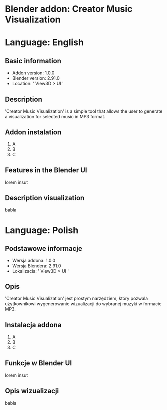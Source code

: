 # Blender addon: Creator Music Visualization

# Language: English
## Basic information
- Addon version: 1.0.0
- Blender version: 2.91.0
- Location: ' View3D > UI '

## Description
'Creator Music Visualization' is a simple tool that allows the user to generate a visualization for selected music in MP3 format.

## Addon instalation
1. A
2. B
3. C

## Features in the Blender UI
lorem insut

## Description visualization
babla 

# Language: Polish
## Podstawowe informacje
- Wersja addona: 1.0.0
- Wersja Blendera: 2.91.0
- Lokalizacja: ' View3D > UI '

## Opis
'Creator Music Visualization' jest prostym narzędziem, który pozwala użytkownikowi wygenerowanie wizualizacji do wybranej muzyki w formacie MP3.

## Instalacja addona
1. A
2. B
3. C

## Funkcje w Blender UI
lorem insut

## Opis wizualizacji
babla 
